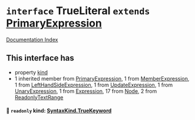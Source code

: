 # `interface` TrueLiteral `extends` [PrimaryExpression](../interface.PrimaryExpression/README.md)

[Documentation Index](../README.md)

## This interface has

- property [kind](#-readonly-kind-syntaxkindtruekeyword)
- 1 inherited member from [PrimaryExpression](../interface.PrimaryExpression/README.md), 1 from [MemberExpression](../interface.MemberExpression/README.md), 1 from [LeftHandSideExpression](../interface.LeftHandSideExpression/README.md), 1 from [UpdateExpression](../interface.UpdateExpression/README.md), 1 from [UnaryExpression](../interface.UnaryExpression/README.md), 1 from [Expression](../interface.Expression/README.md), 17 from [Node](../interface.Node/README.md), 2 from [ReadonlyTextRange](../interface.ReadonlyTextRange/README.md)


#### 📄 `readonly` kind: [SyntaxKind.TrueKeyword](../enum.SyntaxKind/README.md#truekeyword--112)



